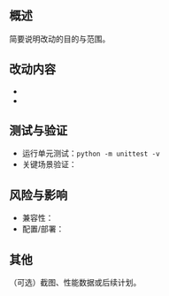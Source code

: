 ## 概述
简要说明改动的目的与范围。

## 改动内容
- 
- 

## 测试与验证
- 运行单元测试：`python -m unittest -v`
- 关键场景验证：

## 风险与影响
- 兼容性：
- 配置/部署：

## 其他
（可选）截图、性能数据或后续计划。